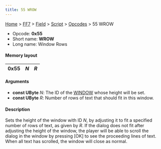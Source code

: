 ```yaml
---
title: 55 WROW
---
```


[Home](Main%20Page.md) > [FF7](FF7.md) > [Field](FF7/Field.md) > [Script](FF7/Field/Script.md) > [Opcodes](FF7/Field/Script/Opcodes.md) > 55 WROW

-   Opcode: **0x55**
-   Short name: **WROW**
-   Long name: Window Rows

#### Memory layout

| 0x55 | *N* | *R* |
|------|-----|-----|

#### Arguments

-   **const UByte** *N*: The ID of the [WINDOW][] whose height will be
    set.
-   **const UByte** *R*: Number of rows of text that should fit in this
    window.

#### Description

Sets the height of the window with ID *N*, by adjusting it to fit a
specified number of rows of text, as given by *R*. If the dialog does
not fit after adjusting the height of the window, the player will be
able to scroll the dialog in the window by pressing \[OK\] to see the
proceeding lines of text. When all text has scrolled, the window will
close as normal.

  [WINDOW]: FF7/Field/Script/Opcodes/50%20WINDOW.md "wikilink"

